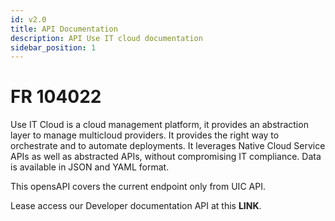 ```yaml
---
id: v2.0
title: API Documentation
description: API Use IT cloud documentation
sidebar_position: 1
---
```


# FR 104022

Use IT Cloud is a cloud management platform, it provides an abstraction layer to manage multicloud providers. It provides the right way to orchestrate and to automate deployments. It leverages Native Cloud Service APIs as well as abstracted APIs, without compromising IT compliance. Data is available in JSON and YAML format.

This opensAPI covers the current endpoint only from UIC API.

Lease access our Developer documentation API at this <a to="/api/v2.0/" target="_blank">**LINK**.</a>
